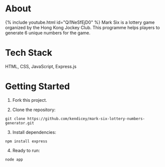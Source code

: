 # About

{% include youtube.html id="Qi1NeSfEjD0" %}
Mark Six is a lottery game organized by the Hong Kong Jockey Club.
This programme helps players to generate 6 unique numbers for the game.

# Tech Stack

HTML, CSS, JavaScript, Express.js

# Getting Started

1. Fork this project.

2. Clone the repository:

```
git clone https://github.com/kendicey/mark-six-lottery-numbers-generator.git
```

3. Install dependencies:

```
npm install express
```

4. Ready to run:

```
node app
```
